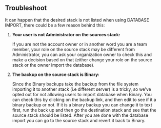 <!-- post: -->


## Troubleshoot
   
   It can happen that the desired stack is not listed when using DATABASE IMPORT, there could be a few reason behind this:
   
   1. **Your user is not Administrator on the sources stack:**
   
        If you are not the account owner or in another word you are a team member, your role on the source stack may be different from Administrator, you can ask your organization owner to check this and make a decision based on that (either change your role on the source stack or the owner import the database).
   2. **The backup on the source stack is Binary:**
   
         Since the Binary backups take the backup from the file system importing it to another stack (i.e different server) is a tricky, so we've opted out for not allowing users to import database when Binary. 
   You can check this by clicking on the backup link, and then edit to see if it a binary backup or not. If it is a binary backup you can change it to text first, run the back up and then go the destination stack and see that the source stack should be listed. After you are done with the database import you can go to the source stack and revert it back to Binary.